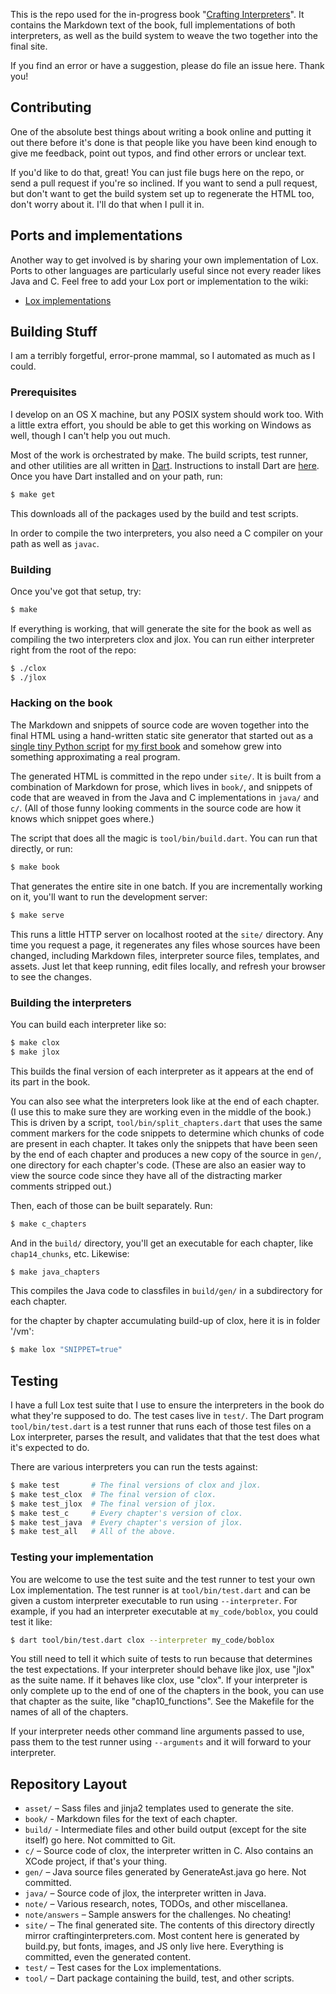 This is the repo used for the in-progress book "[Crafting Interpreters][]". It
contains the Markdown text of the book, full implementations of both
interpreters, as well as the build system to weave the two together into the
final site.

[crafting interpreters]: http://craftinginterpreters.com

If you find an error or have a suggestion, please do file an issue here. Thank
you!

## Contributing

One of the absolute best things about writing a book online and putting it out
there before it's done is that people like you have been kind enough to give me
feedback, point out typos, and find other errors or unclear text.

If you'd like to do that, great! You can just file bugs here on the repo, or
send a pull request if you're so inclined. If you want to send a pull request,
but don't want to get the build system set up to regenerate the HTML too, don't
worry about it. I'll do that when I pull it in.

## Ports and implementations

Another way to get involved is by sharing your own implementation of Lox. Ports
to other languages are particularly useful since not every reader likes Java and
C. Feel free to add your Lox port or implementation to the wiki:

* [Lox implementations][]

[lox implementations]: https://github.com/munificent/craftinginterpreters/wiki/Lox-implementations

## Building Stuff

I am a terribly forgetful, error-prone mammal, so I automated as much as I
could.

### Prerequisites

I develop on an OS X machine, but any POSIX system should work too. With a
little extra effort, you should be able to get this working on Windows as well,
though I can't help you out much.

Most of the work is orchestrated by make. The build scripts, test runner, and
other utilities are all written in [Dart][]. Instructions to install Dart are
[here][install]. Once you have Dart installed and on your path, run:

```sh
$ make get
```

[dart]: https://dart.dev/
[install]: https://dart.dev/get-dart

This downloads all of the packages used by the build and test scripts.

In order to compile the two interpreters, you also need a C compiler on your
path as well as `javac`.

### Building

Once you've got that setup, try:

```sh
$ make
```

If everything is working, that will generate the site for the book as well as
compiling the two interpreters clox and jlox. You can run either interpreter
right from the root of the repo:

```sh
$ ./clox
$ ./jlox
```

### Hacking on the book

The Markdown and snippets of source code are woven together into the final HTML
using a hand-written static site generator that started out as a [single tiny
Python script][py] for [my first book][gpp] and somehow grew into something
approximating a real program.

[py]: https://github.com/munificent/game-programming-patterns/blob/master/script/format.py
[gpp]: http://gameprogrammingpatterns.com/

The generated HTML is committed in the repo under `site/`. It is built from a
combination of Markdown for prose, which lives in `book/`, and snippets of code
that are weaved in from the Java and C implementations in `java/` and `c/`. (All
of those funny looking comments in the source code are how it knows which
snippet goes where.)

The script that does all the magic is `tool/bin/build.dart`. You can run that
directly, or run:

```sh
$ make book
```

That generates the entire site in one batch. If you are incrementally working
on it, you'll want to run the development server:

```sh
$ make serve
```

This runs a little HTTP server on localhost rooted at the `site/` directory.
Any time you request a page, it regenerates any files whose sources have been
changed, including Markdown files, interpreter source files, templates, and
assets. Just let that keep running, edit files locally, and refresh your
browser to see the changes.

### Building the interpreters

You can build each interpreter like so:

```sh
$ make clox
$ make jlox
```

This builds the final version of each interpreter as it appears at the end of
its part in the book.

You can also see what the interpreters look like at the end of each chapter. (I
use this to make sure they are working even in the middle of the book.) This is
driven by a script, `tool/bin/split_chapters.dart` that uses the same comment
markers for the code snippets to determine which chunks of code are present in
each chapter. It takes only the snippets that have been seen by the end of each
chapter and produces a new copy of the source in `gen/`, one directory for each
chapter's code. (These are also an easier way to view the source code since they
have all of the distracting marker comments stripped out.)

Then, each of those can be built separately. Run:

```sh
$ make c_chapters
```

And in the `build/` directory, you'll get an executable for each chapter, like
`chap14_chunks`, etc. Likewise:

```sh
$ make java_chapters
```

This compiles the Java code to classfiles in `build/gen/` in a subdirectory for
each chapter.

for the chapter by chapter accumulating build-up of clox, here it is in folder '/vm':

```sh
$ make lox "SNIPPET=true"
```

## Testing

I have a full Lox test suite that I use to ensure the interpreters in the book
do what they're supposed to do. The test cases live in `test/`. The Dart
program `tool/bin/test.dart` is a test runner that runs each of those test
files on a Lox interpreter, parses the result, and validates that that the test
does what it's expected to do.

There are various interpreters you can run the tests against:

```sh
$ make test       # The final versions of clox and jlox.
$ make test_clox  # The final version of clox.
$ make test_jlox  # The final version of jlox.
$ make test_c     # Every chapter's version of clox.
$ make test_java  # Every chapter's version of jlox.
$ make test_all   # All of the above.
```

### Testing your implementation

You are welcome to use the test suite and the test runner to test your own Lox
implementation. The test runner is at `tool/bin/test.dart` and can be given a
custom interpreter executable to run using `--interpreter`. For example, if you
had an interpreter executable at `my_code/boblox`, you could test it like:

```sh
$ dart tool/bin/test.dart clox --interpreter my_code/boblox
```

You still need to tell it which suite of tests to run because that determines
the test expectations. If your interpreter should behave like jlox, use "jlox"
as the suite name. If it behaves like clox, use "clox". If your interpreter is
only complete up to the end of one of the chapters in the book, you can use
that chapter as the suite, like "chap10_functions". See the Makefile for the
names of all of the chapters.

If your interpreter needs other command line arguments passed to use, pass them
to the test runner using `--arguments` and it will forward to your interpreter.

## Repository Layout

*   `asset/` – Sass files and jinja2 templates used to generate the site.
*   `book/` - Markdown files for the text of each chapter.
*   `build/` - Intermediate files and other build output (except for the site
    itself) go here. Not committed to Git.
*   `c/` – Source code of clox, the interpreter written in C. Also contains an
    XCode project, if that's your thing.
*   `gen/` – Java source files generated by GenerateAst.java go here. Not
    committed.
*   `java/` – Source code of jlox, the interpreter written in Java.
*   `note/` – Various research, notes, TODOs, and other miscellanea.
*   `note/answers` – Sample answers for the challenges. No cheating!
*   `site/` – The final generated site. The contents of this directory directly
    mirror craftinginterpreters.com. Most content here is generated by build.py,
    but fonts, images, and JS only live here. Everything is committed, even the
    generated content.
*   `test/` – Test cases for the Lox implementations.
*   `tool/` – Dart package containing the build, test, and other scripts.
